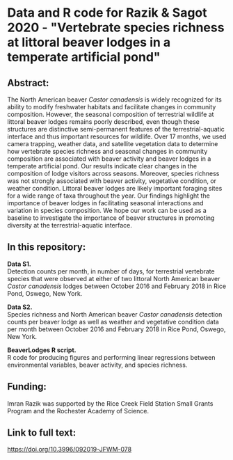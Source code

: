# Data and R code for Razik & Sagot 2020 - "Vertebrate species richness at littoral beaver lodges in a temperate artificial pond"

## Abstract: 
The North American beaver _Castor canadensis_ is widely recognized for its ability to modify freshwater habitats and facilitate changes in community composition. However, the seasonal composition of terrestrial wildlife at littoral beaver lodges remains poorly described, even though these structures are distinctive semi-permanent features of the terrestrial-aquatic interface and thus important resources for wildlife. Over 17 months, we used camera trapping, weather data, and satellite vegetation data to determine how vertebrate species richness and seasonal changes in community composition are associated with beaver activity and beaver lodges in a temperate artificial pond. Our results indicate clear changes in the composition of lodge visitors across seasons. Moreover, species richness was not strongly associated with beaver activity, vegetative condition, or weather condition. Littoral beaver lodges are likely important foraging sites for a wide range of taxa throughout the year. Our findings highlight the importance of beaver lodges in facilitating seasonal interactions and variation in species composition. We hope our work can be used as a baseline to investigate the importance of beaver structures in promoting diversity at the terrestrial-aquatic interface.

## In this repository:
<b/> Data S1. </b> <br>
Detection counts per month, in number of days, for terrestrial vertebrate species that were observed at either of two littoral North American beaver _Castor canadensis_ lodges between October 2016 and February 2018 in Rice Pond, Oswego, New York.
<br>

<b/> Data S2. </b> <br>
Species richness and North American beaver _Castor canadensis_ detection counts per beaver lodge as well as weather and vegetative condition data per month between October 2016 and February 2018 in Rice Pond, Oswego, New York.
<br>

<b/> BeaverLodges R script. </b> <br>
R code for producing figures and performing linear regressions between environmental variables, beaver activity, and species richness. 
<br>

## Funding:
Imran Razik was supported by the Rice Creek Field Station Small Grants Program and the Rochester Academy of Science. 
<br>

## Link to full text:
https://doi.org/10.3996/092019-JFWM-078
